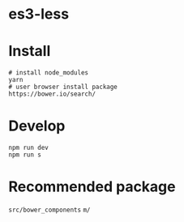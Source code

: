 # es3-less


# Install

```shell
# install node_modules
yarn
# user browser install package
https://bower.io/search/
```

# Develop

```shel
npm run dev
npm run s
```

# Recommended package

`src/bower_components`
`m/`

